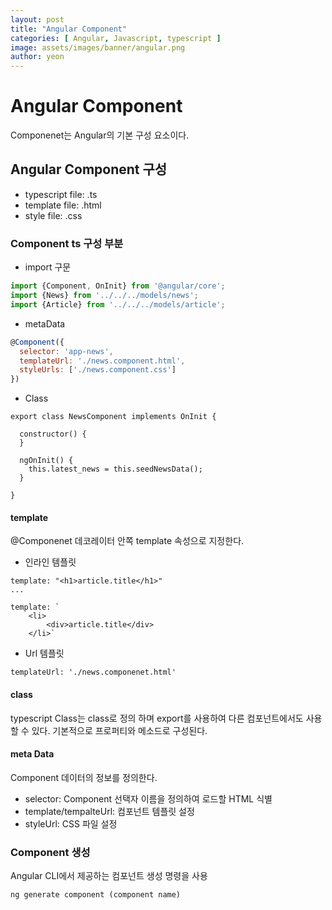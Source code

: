 ```yaml
---
layout: post
title: "Angular Component" 
categories: [ Angular, Javascript, typescript ]
image: assets/images/banner/angular.png
author: yeon
---
```


# Angular Component
Componenet는 Angular의 기본 구성 요소이다.

## Angular Component 구성
- typescript file: .ts
- template file: .html
- style file: .css

### Component ts 구성 부분
- import 구문
```javascript
import {Component, OnInit} from '@angular/core';
import {News} from '../../../models/news';
import {Article} from '../../../models/article';
```

- metaData
```javascript
@Component({
  selector: 'app-news',
  templateUrl: './news.component.html',
  styleUrls: ['./news.component.css']
})
```

- Class
```javasciprt
export class NewsComponent implements OnInit {

  constructor() {
  }

  ngOnInit() {
    this.latest_news = this.seedNewsData();
  }

}
```

#### template
@Componenet 데코레이터 안쪽 template 속성으로 지정한다.
- 인라인 템플릿
~~~
template: "<h1>article.title</h1>"
...

template: `
	<li>
		<div>article.title</div>
	</li>`
~~~

- Url 템플릿
~~~
templateUrl: './news.componenet.html'
~~~

#### class
typescript Class는 class로 정의 하며 export를 사용하여 다른 컴포넌트에서도 사용할 수 있다.
기본적으로 프로퍼티와 메소드로 구성된다.

#### meta Data
Component 데이터의 정보를 정의한다.
- selector: Component 선택자 이름을 정의하여 로드할 HTML 식별
- template/tempalteUrl: 컴포넌트 템플릿 설정
- styleUrl: CSS 파일 설정

### Component 생성
Angular CLI에서 제공하는 컴포넌트 생성 명령을 사용
~~~
ng generate component (component name)
~~~





<br><br><br>